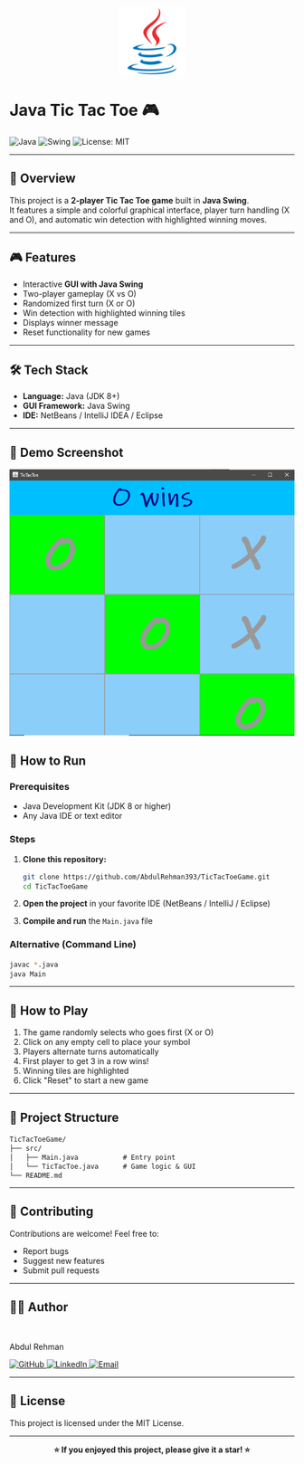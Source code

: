 <p align="center">
  <img src="https://raw.githubusercontent.com/devicons/devicon/master/icons/java/java-original.svg" alt="Java Logo" width="120" height="120"/>
</p>

# Java Tic Tac Toe 🎮

![Java](https://img.shields.io/badge/Java-%23ED8B00.svg?style=for-the-badge&logo=java&logoColor=white)
![Swing](https://img.shields.io/badge/Swing-GUI-blue?style=for-the-badge)
![License: MIT](https://img.shields.io/badge/License-MIT-green.svg)

---

## 📝 Overview

This project is a **2-player Tic Tac Toe game** built in **Java Swing**.  
It features a simple and colorful graphical interface, player turn handling (X and O), and automatic win detection with highlighted winning moves.

---

## 🎮 Features

- Interactive **GUI with Java Swing**  
- Two-player gameplay (X vs O)  
- Randomized first turn (X or O)  
- Win detection with highlighted winning tiles  
- Displays winner message  
- Reset functionality for new games  

---

## 🛠️ Tech Stack

- **Language:** Java (JDK 8+)  
- **GUI Framework:** Java Swing  
- **IDE:** NetBeans / IntelliJ IDEA / Eclipse  

---

## 📸 Demo Screenshot
![TicTacToe Screenshot](TicTacToeGame/assets/screenshot.png)



## 🚀 How to Run

### Prerequisites
- Java Development Kit (JDK 8 or higher)  
- Any Java IDE or text editor  

### Steps
1. **Clone this repository:**
   ```bash
   git clone https://github.com/AbdulRehman393/TicTacToeGame.git
   cd TicTacToeGame
   ```

2. **Open the project** in your favorite IDE (NetBeans / IntelliJ / Eclipse)

3. **Compile and run** the `Main.java` file

### Alternative (Command Line)
```bash
javac *.java
java Main
```

---

## 🎯 How to Play

1. The game randomly selects who goes first (X or O)
2. Click on any empty cell to place your symbol
3. Players alternate turns automatically
4. First player to get 3 in a row wins!
5. Winning tiles are highlighted
6. Click "Reset" to start a new game

---

## 📂 Project Structure

```
TicTacToeGame/
├── src/
│   ├── Main.java           # Entry point
│   └── TicTacToe.java      # Game logic & GUI
└── README.md
```

---

## 🤝 Contributing

Contributions are welcome! Feel free to:
- Report bugs
- Suggest new features
- Submit pull requests

---

## 👨‍💻 Author

</br>

Abdul Rehman
<br>

<a href="https://github.com/AbdulRehman393" target="_blank"> <img src="https://img.shields.io/badge/GitHub-000?style=for-the-badge&logo=github&logoColor=white" alt="GitHub"> </a> <a href="https://www.linkedin.com/in/khawaja-abdul-rehman-24088b266/" target="_blank"> <img src="https://img.shields.io/badge/LinkedIn-0A66C2?style=for-the-badge&logo=linkedin&logoColor=white" alt="LinkedIn"> </a> <a href="mailto:khawajaabdulrehman393@gmail.com" target="_blank"> <img src="https://img.shields.io/badge/Email-D14836?style=for-the-badge&logo=gmail&logoColor=white" alt="Email"> </a>

---

## 📜 License

This project is licensed under the MIT License.

---

<p align="center">
  <b>⭐ If you enjoyed this project, please give it a star! ⭐</b>
</p>
